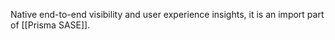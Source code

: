 
Native end-to-end visibility and user experience insights, it is an import part of [[Prisma SASE]].

